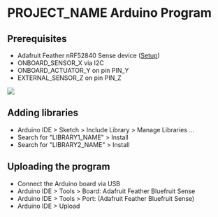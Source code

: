 # PROJECT_NAME Arduino Program

## Prerequisites
* Adafruit Feather nRF52840 Sense device ([Setup](https://github.com/tamberg/mse-tsm-mobcom/wiki/Feather-nRF52840-Sense))
* ONBOARD_SENSOR_X via I2C
* ONBOARD_ACTUATOR_Y on pin PIN_Y 
* EXTERNAL_SENSOR_Z on pin PIN_Z

<img src="hardware-setup.png"/>

## Adding libraries
* Arduino IDE > Sketch > Include Library > Manage Libraries ...
* Search for "LIBRARY1_NAME" > Install
* Search for "LIBRARY2_NAME" > Install

## Uploading the program
* Connect the Arduino board via USB
* Arduino IDE > Tools > Board: Adafruit Feather Bluefruit Sense
* Arduino IDE > Tools > Port: (Adafruit Feather Bluefruit Sense)
* Arduino IDE > Upload
